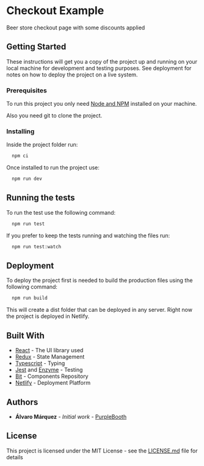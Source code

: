 # Checkout Example

Beer store checkout page with some discounts applied

## Getting Started

These instructions will get you a copy of the project up and running on your local machine for development and testing purposes. See deployment for notes on how to deploy the project on a live system.

### Prerequisites

To run this project you only need [Node and NPM](https://nodejs.org/es/download/package-manager/) installed on your machine.

Also you need git to clone the project.

### Installing

Inside the project folder run:

```bash
  npm ci
```

Once installed to run the project use:

```bash
  npm run dev
```

## Running the tests

To run the test use the following command:

```bash
  npm run test
```

If you prefer to keep the tests running and watching the files run:

```bash
  npm run test:watch
```

## Deployment

To deploy the project first is needed to build the production files using the following command:

```bash
  npm run build
```

This will create a dist folder that can be deployed in any server. Right 
now the project is deployed in Netlify.

## Built With

* [React](https://reactjs.org/) - The UI library used
* [Redux](https://redux.js.org/) - State Management
* [Typescript](https://www.typescriptlang.org/) - Typing
* [Jest](https://jestjs.io/) and [Enzyme](https://airbnb.io/enzyme/) - Testing
* [Bit](https://bit.dev/) - Components Repository
* [Netlify](https://www.netlify.com) - Deployment Platform

## Authors

* **Álvaro Márquez** - *Initial work* - [PurpleBooth](https://github.com/PurpleBooth)

## License

This project is licensed under the MIT License - see the [LICENSE.md](LICENSE.md) file for details
